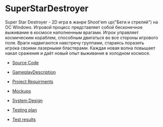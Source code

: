 # SuperStarDestroyer

Super Star Destroyer - 2D игра в жанре Shoot'em up("Беги и стреляй") на ОС Windows. Игровой процесс представляет собой бесконечное выживание в космосе наполненным врагами. Игрок управляет космическим кораблем, способным двигаться во все стороны игрового поля. Враги надвигаются навстречу группами, стараясь поразить игрока своими лазерными бластерами. Каждая новая волна повышает накал сражения и даёт новый опыт выживания в холодном космосе.


* [Source Code]()

* [GameplayDescription](https://github.com/YoullloveGitHubUnlimitedCollaborators/SuperStarDestroyer/blob/master/Doc/Gamepla%D0%BDDiscription.md)

* [Project Requirments](https://github.com/YoullloveGitHubUnlimitedCollaborators/SuperStarDestroyer/blob/master/Doc/ProjectRequirments.md)

* [Mockups]()

* [System Design]()

* [Testing plan]()

* [Test results]()

